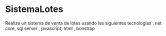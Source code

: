 # SistemaLotes
Realize un sistema de venta de lotes usando las siguientes tecnologías : net core, sql server , javascript, html , boostrap 
